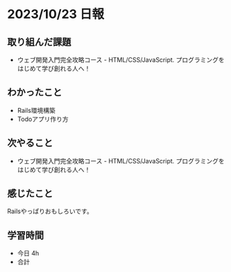 # 2023/10/23 日報

## 取り組んだ課題
- ウェブ開発入門完全攻略コース - HTML/CSS/JavaScript. プログラミングをはじめて学び創れる人へ！

## わかったこと
- Rails環境構築
- Todoアプリ作り方

## 次やること
- ウェブ開発入門完全攻略コース - HTML/CSS/JavaScript. プログラミングをはじめて学び創れる人へ！

## 感じたこと
Railsやっぱりおもしろいです。

## 学習時間
- 今日 4h
- 合計 
